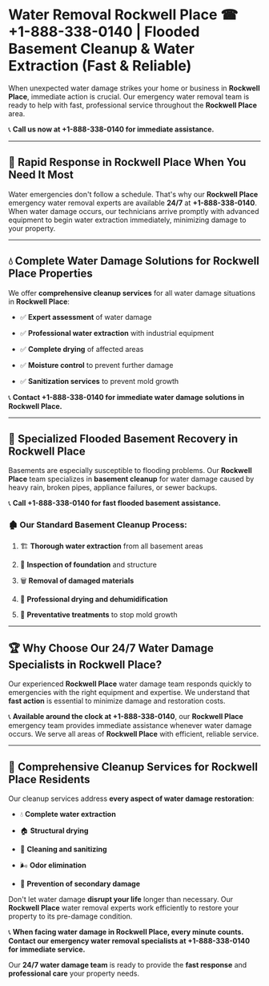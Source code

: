 # Water Removal Rockwell Place ☎ +1-888-338-0140 | Flooded Basement Cleanup & Water Extraction (Fast & Reliable)

When unexpected water damage strikes your home or business in **Rockwell Place**, immediate action is crucial. Our emergency water removal team is ready to help with fast, professional service throughout the **Rockwell Place** area. 

📞 **Call us now at +1-888-338-0140 for immediate assistance.**
---
## 🚀 Rapid Response in Rockwell Place When You Need It Most
Water emergencies don't follow a schedule. That's why our **Rockwell Place** emergency water removal experts are available **24/7** at **+1-888-338-0140**. When water damage occurs, our technicians arrive promptly with advanced equipment to begin water extraction immediately, minimizing damage to your property.
---
## 💧 Complete Water Damage Solutions for Rockwell Place Properties
We offer **comprehensive cleanup services** for all water damage situations in **Rockwell Place**:
- ✅ **Expert assessment** of water damage  
- ✅ **Professional water extraction** with industrial equipment  
- ✅ **Complete drying** of affected areas  
- ✅ **Moisture control** to prevent further damage  
- ✅ **Sanitization services** to prevent mold growth  
📞 **Contact +1-888-338-0140 for immediate water damage solutions in Rockwell Place.**
---
## 🌊 Specialized Flooded Basement Recovery in Rockwell Place
Basements are especially susceptible to flooding problems. Our **Rockwell Place** team specializes in **basement cleanup** for water damage caused by heavy rain, broken pipes, appliance failures, or sewer backups. 
📞 **Call +1-888-338-0140 for fast flooded basement assistance.**
### 🏚️ Our Standard Basement Cleanup Process:
1. 🏗️ **Thorough water extraction** from all basement areas  
2. 🔎 **Inspection of foundation** and structure  
3. 🗑️ **Removal of damaged materials**  
4. 💨 **Professional drying and dehumidification**  
5. 🚫 **Preventative treatments** to stop mold growth  
---
## 🏆 Why Choose Our 24/7 Water Damage Specialists in Rockwell Place?
Our experienced **Rockwell Place** water damage team responds quickly to emergencies with the right equipment and expertise. We understand that **fast action** is essential to minimize damage and restoration costs.
📞 **Available around the clock at +1-888-338-0140**, our **Rockwell Place** emergency team provides immediate assistance whenever water damage occurs. We serve all areas of **Rockwell Place** with efficient, reliable service.
---
## 🧹 Comprehensive Cleanup Services for Rockwell Place Residents
Our cleanup services address **every aspect of water damage restoration**:
- 💧 **Complete water extraction**  
- 🏠 **Structural drying**  
- 🧼 **Cleaning and sanitizing**  
- 🌬️ **Odor elimination**  
- 🚫 **Prevention of secondary damage**  
Don't let water damage **disrupt your life** longer than necessary. Our **Rockwell Place** water removal experts work efficiently to restore your property to its pre-damage condition.
📞 **When facing water damage in Rockwell Place, every minute counts. Contact our emergency water removal specialists at +1-888-338-0140 for immediate service.**
Our **24/7 water damage team** is ready to provide the **fast response** and **professional care** your property needs.
